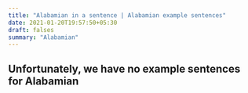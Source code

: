 ```yaml
---
title: "Alabamian in a sentence | Alabamian example sentences"
date: 2021-01-20T19:57:50+05:30
draft: falses
summary: "Alabamian"
---
```

## Unfortunately, we have no example sentences for Alabamian                 
